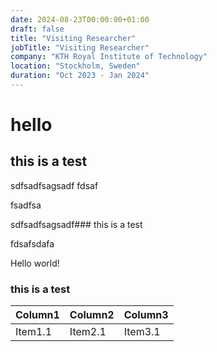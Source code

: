 ```yaml
---
date: 2024-08-23T00:00:00+01:00
draft: false
title: "Visiting Researcher"
jobTitle: "Visiting Researcher"
company: "KTH Royal Institute of Technology"
location: "Stockholm, Sweden"
duration: "Oct 2023 - Jan 2024"
---
```

# hello

## this is a test

sdfsadfsagsadf
fdsaf

fsadfsa

sdfsadfsagsadf### this is a test

fdsafsdafa

Hello world!

### this is a test

| Column1 | Column2 | Column3 |
| --------------- | --------------- | --------------- |
| Item1.1 | Item2.1 | Item3.1 |

